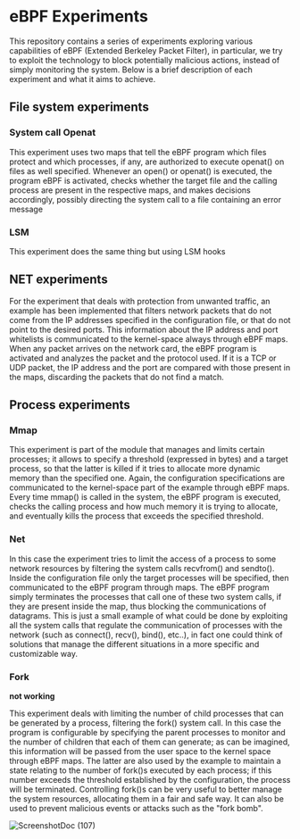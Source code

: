 # eBPF Experiments
This repository contains a series of experiments exploring various capabilities of eBPF (Extended Berkeley Packet Filter), 
in particular, we try to exploit the technology to block potentially malicious actions, instead of simply monitoring the system.
Below is a brief description of each experiment and what it aims to achieve.

## File system experiments
### System call Openat
This experiment uses two maps that tell the eBPF program which files protect and which processes, if any, are authorized to execute openat() on files as well specified. Whenever an open() or openat() is executed, the program eBPF is activated, checks whether the target file and the calling process are present in the respective maps, and makes decisions accordingly, possibly directing the system call to a file containing an error message
### LSM 
This experiment does the same thing but using LSM hooks

## NET experiments
For the experiment that deals with protection from unwanted traffic, an example has been implemented that filters network packets that do not come from the IP addresses specified in the configuration file, or that do not point to the desired ports. This information about the IP address and port whitelists is communicated to the kernel-space always through eBPF maps. When any packet arrives on the network card, the eBPF program is activated and analyzes the packet and the protocol used. If it is a TCP or UDP packet, the IP address and the port are compared with those present in the maps, discarding the packets that do not find a match.

## Process experiments
### Mmap
This experiment is part of the module that manages and limits certain processes; it allows to specify a threshold (expressed in bytes) and a target process, so that the latter is killed if it tries to allocate more dynamic memory than the specified one. Again, the configuration specifications are communicated to the kernel-space part of the example through eBPF maps. Every time mmap() is called in the system, the eBPF program is executed, checks the calling process and how much memory it is trying to allocate, and eventually kills the process that exceeds the specified threshold.
### Net
In this case the experiment tries to limit the access of a process to some network resources by filtering the system calls recvfrom() and sendto(). Inside the configuration file only the target processes will be specified, then communicated to the eBPF program through maps. The eBPF program simply terminates the processes that call one of these two system calls, if they are present inside the map, thus blocking the communications of datagrams. This is just a small example of what could be done by exploiting all the system calls that regulate the communication of processes with the network (such as connect(), recv(), bind(), etc..), in fact one could think of solutions that manage the different situations in a more specific and customizable way.
### Fork
**not working**

This experiment deals with limiting the number of child processes that can be generated by a process, filtering the fork() system call. In this case the program is configurable by specifying the parent processes to monitor and the number of children that each of them can generate; as can be imagined, this information will be passed from the user space to the kernel space through eBPF maps. The latter are also used by the example to maintain a state relating to the number of fork()s executed by each process; if this number exceeds the threshold established by the configuration, the process will be terminated. Controlling fork()s can be very useful to better manage the system resources, allocating them in a fair and safe way. It can also be used to prevent malicious events or attacks such as the "fork bomb".




![ScreenshotDoc (107)](https://github.com/user-attachments/assets/48459908-61c3-48c5-96b7-97c5e697b299)

